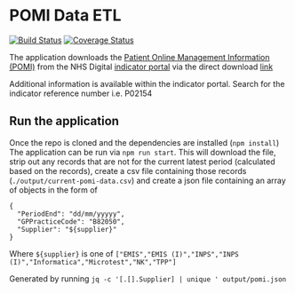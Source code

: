 # POMI Data ETL

[![Build Status](https://travis-ci.org/nhsuk/pomi-data-etl.svg?branch=master)](https://travis-ci.org/nhsuk/pomi-data-etl)
[![Coverage Status](https://coveralls.io/repos/github/nhsuk/pomi-data-etl/badge.svg?branch=master)](https://coveralls.io/github/nhsuk/pomi-data-etl?branch=master)

The application downloads the
[Patient Online Management Information (POMI)](http://content.digital.nhs.uk/pomi)
from the NHS Digital [indicator portal](https://indicators.hscic.gov.uk/)
via the direct download
[link](https://indicators.hscic.gov.uk/download/PHF10/Data/BOOK_CANCEL_APPOINTMENTS_POMI.csv)

Additional information is available within the indicator portal. Search for
the indicator reference number i.e. P02154

## Run the application

Once the repo is cloned and the dependencies are installed (`npm install`)
The application can be run via `npm run start`. This will download the file,
strip out any records that are not for the current latest period (calculated
based on the records), create a csv file containing those records
(`./output/current-pomi-data.csv`) and create a json file containing
an array of objects in the form of
```
{
  "PeriodEnd": "dd/mm/yyyyy",
  "GPPracticeCode": "B82050",
  "Supplier": "${supplier}"
}
```
Where `${supplier}` is one of
`["EMIS","EMIS (I)","INPS","INPS (I)","Informatica","Microtest","NK","TPP"]`

Generated by running `jq -c '[.[].Supplier] | unique ' output/pomi.json`
